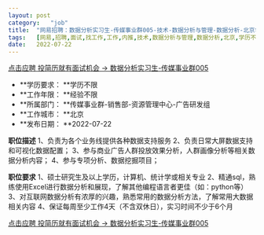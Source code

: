 ```yaml
---
layout:	post
category:	"job"
title:	"网易招聘：数据分析实习生-传媒事业群005-技术-数据分析与管理-数据分析-北京学历不限经验不限"
tags:	[网易,招聘,面试,找工作,工作,内推,技术,数据分析与管理,数据分析,北京,学历不限,经验不限]
date:	2022-07-22
---
```


[点击应聘 投简历就有面试机会 -> 数据分析实习生-传媒事业群005](http://mobile.bole.netease.com/bole/boleDetail?id=41745&employeeId=346f03c3cda5f04c&key=all)



- **学历要求： **学历不限
- **工作年限： **经验不限
- **所属部门： **传媒事业群-销售部-资源管理中心-广告研发组
- **工作城市： **北京
- **发布日期： **2022-07-22



**职位描述**
1、负责为各个业务线提供各种数据支持服务
2、负责日常大屏数据支持和可视化数据配置；
3、参与商业广告人群投放效果分析，人群画像分析等相关数据分析内容；
4、参与专项分析、数据挖掘项目；



**职位要求**
1、硕士研究生及以上学历，计算机、统计学或相关专业
2、精通sql，熟练使用Excel进行数据分析和展现，了解其他编程语言者更佳（如：python等）
3、对互联网数据分析有浓厚的兴趣，熟悉常用的数据分析方法，了解常用大数据相关内容 
4、保证每周至少工作4天（不含双休日），实习时间不少于6个月



[点击应聘 投简历就有面试机会 -> 数据分析实习生-传媒事业群005](http://mobile.bole.netease.com/bole/boleDetail?id=41745&employeeId=346f03c3cda5f04c&key=all)